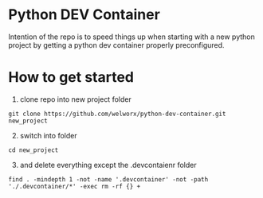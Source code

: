 # Python DEV Container

Intention of the repo is to speed things up when starting with a new python project by getting a python dev container properly preconfigured.

# How to get started

1. clone repo into new project folder
```
git clone https://github.com/welworx/python-dev-container.git new_project
```
2. switch into folder 
```
cd new_project
```
3. and delete everything except the .devcontaienr folder
```
find . -mindepth 1 -not -name '.devcontainer' -not -path './.devcontainer/*' -exec rm -rf {} +
```
